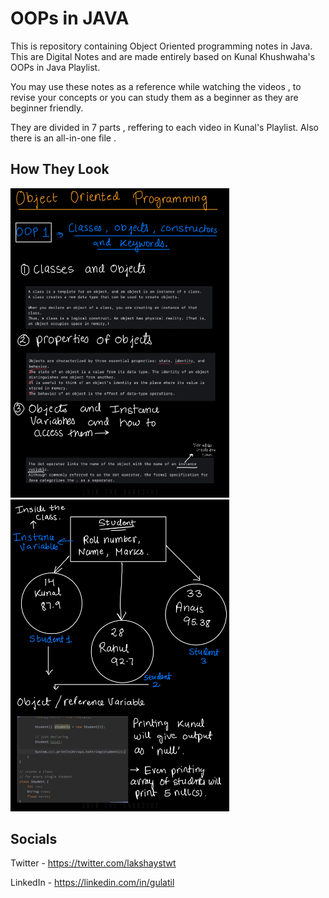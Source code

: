 
# OOPs in JAVA 

This is repository containing Object Oriented programming notes in Java. This are 
Digital Notes and are made entirely based on Kunal Khushwaha's OOPs in Java Playlist.

You may use these notes as a reference while watching the videos , to revise your 
concepts or you can study them as a beginner as they are beginner friendly.

They are divided in 7 parts , reffering to each video in Kunal's Playlist. Also there
is an all-in-one file .


## How They Look


<img src="https://github.com/lakshaycodesgit/OOPs_Java/blob/main/oo%5Bp1.png" alt="Your image title" width="350"/> <img src="https://github.com/lakshaycodesgit/OOPs_Java/blob/main/oop2.png" alt="Your image title" width="350"/>



## Socials

Twitter - https://twitter.com/lakshaystwt

LinkedIn - https://linkedin.com/in/gulatil
